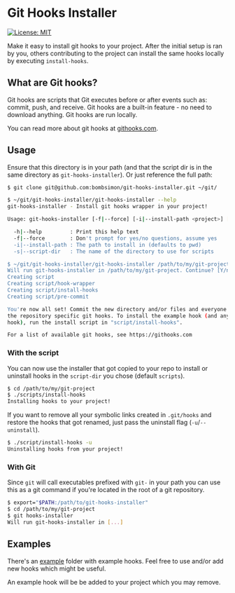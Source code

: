 # Git Hooks Installer

[![License: MIT](https://img.shields.io/badge/License-MIT-green.svg)](https://opensource.org/licenses/MIT)

Make it easy to install git hooks to your project. After the initial setup is
ran by you, others contributing to the project can install the same hooks
locally by executing `install-hooks`.

## What are Git hooks?

Git hooks are scripts that Git executes before or after events such as: commit,
push, and receive. Git hooks are a built-in feature - no need to download
anything. Git hooks are run locally.

You can read more about git hooks at [githooks.com](https://githooks.com).

## Usage

Ensure that this directory is in your path (and that the script dir is in the
same directory as `git-hooks-installer`). Or just reference the full path:

```sh
$ git clone git@github.com:bombsimon/git-hooks-installer.git ~/git/

$ ~/git/git-hooks-installer/git-hooks-installer --help
git-hooks-installer - Install git hooks wrapper in your project!

Usage: git-hooks-installer [-f|--force] [-i|--install-path <project>] [project]

  -h|--help         : Print this help text
  -f|--force        : Don't prompt for yes/no questions, assume yes
  -i|--install-path : The path to install in (defaults to pwd)
  -s|--script-dir   : The name of the directory to use for scripts

$ ~/git/git-hooks-installer/git-hooks-installer /path/to/my/git-project
Will run git-hooks-installer in /path/to/my/git-project. Continue? [Y/n]: y
Creating script
Creating script/hook-wrapper
Creating script/install-hooks
Creating script/pre-commit

You're now all set! Commit the new directory and/or files and everyone can enjoy
the repository specific git hooks. To install the example hook (and any other
hook), run the install script in "script/install-hooks".

For a list of available git hooks, see https://githooks.com
```

### With the script

You can now use the installer that got copied to your repo to install or
uninstall hooks in the `script-dir` you chose (default `scripts`).

```sh
$ cd /path/to/my/git-project
$ ./scripts/install-hooks
Installing hooks to your project!
```

If you want to remove all your symbolic links created in `.git/hooks` and
restore the hooks that got renamed, just pass the uninstall flag
(`-u`/`--uninstall`).

```sh
$ ./script/install-hooks -u
Uninstalling hooks from your project!
```

### With Git

Since `git` will call executables prefixed with `git-` in your path you can use
this as a git command if you're located in the root of a git repository.

```sh
$ export="$PATH:/path/to/git-hooks-installer"
$ cd /path/to/my/git-project
$ git hooks-installer
Will run git-hooks-installer in [...]
```

## Examples

There's an [example](example-hooks/) folder with example hooks. Feel free to use
and/or add new hooks which might be useful.

An example hook will be be added to your project which you may remove.
